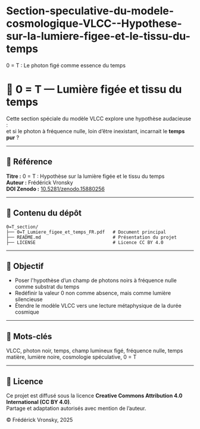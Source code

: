 # Section-speculative-du-modele-cosmologique-VLCC--Hypothese-sur-la-lumiere-figee-et-le-tissu-du-temps
0 = T : Le photon figé comme essence du temps
# 🌌 0 = T — Lumière figée et tissu du temps

Cette section spéciale du modèle VLCC explore une hypothèse audacieuse :  
et si le photon à fréquence nulle, loin d’être inexistant, incarnait le **temps pur** ?

---

## 📘 Référence

**Titre :** 0 = T : Hypothèse sur la lumière figée et le tissu du temps  
**Auteur :** Frédérick Vronsky  
**DOI Zenodo :** [10.5281/zenodo.15880256](https://doi.org/10.5281/zenodo.15880256)

---

## 📂 Contenu du dépôt

```
0=T_section/
├── 0=T_Lumiere_figee_et_temps_FR.pdf   # Document principal
├── README.md                           # Présentation du projet
├── LICENSE                             # Licence CC BY 4.0
```

---

## 🎯 Objectif

- Poser l'hypothèse d’un champ de photons noirs à fréquence nulle comme substrat du temps
- Redéfinir la valeur 0 non comme absence, mais comme lumière silencieuse
- Étendre le modèle VLCC vers une lecture métaphysique de la durée cosmique

---

## 🔑 Mots-clés

VLCC, photon noir, temps, champ lumineux figé, fréquence nulle, temps matière, lumière noire, cosmologie spéculative, 0 = T

---

## 📜 Licence

Ce projet est diffusé sous la licence **Creative Commons Attribution 4.0 International (CC BY 4.0)**.  
Partage et adaptation autorisés avec mention de l’auteur.

© Frédérick Vronsky, 2025
